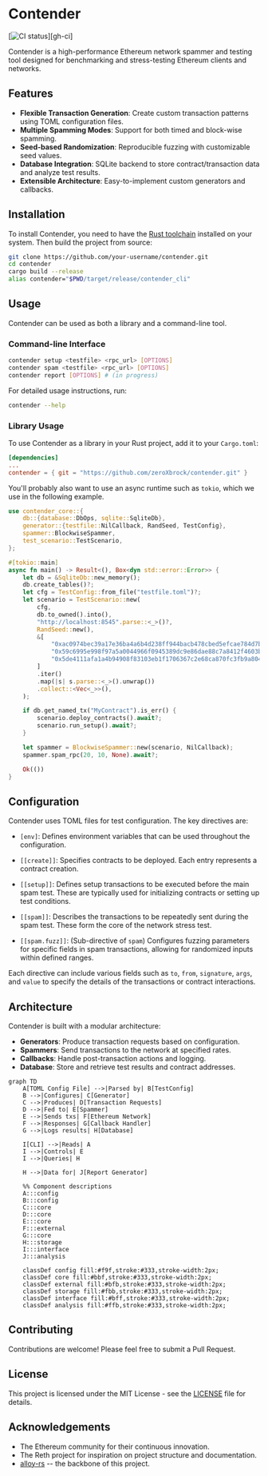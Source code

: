 # Contender

[![CI status](https://github.com/flashbots/contender/workflows/unit/badge.svg)][gh-ci]

Contender is a high-performance Ethereum network spammer and testing tool designed for benchmarking and stress-testing Ethereum clients and networks.

## Features

- **Flexible Transaction Generation**: Create custom transaction patterns using TOML configuration files.
- **Multiple Spamming Modes**: Support for both timed and block-wise spamming.
- **Seed-based Randomization**: Reproducible fuzzing with customizable seed values.
- **Database Integration**: SQLite backend to store contract/transaction data and analyze test results.
- **Extensible Architecture**: Easy-to-implement custom generators and callbacks.

## Installation

To install Contender, you need to have the [Rust toolchain](https://rustup.rs/) installed on your system. Then build the project from source:

```bash
git clone https://github.com/your-username/contender.git
cd contender
cargo build --release
alias contender="$PWD/target/release/contender_cli"
```

## Usage

Contender can be used as both a library and a command-line tool.

### Command-line Interface

```bash
contender setup <testfile> <rpc_url> [OPTIONS]
contender spam <testfile> <rpc_url> [OPTIONS]
contender report [OPTIONS] # (in progress)
```

For detailed usage instructions, run:

```bash
contender --help
```

### Library Usage

To use Contender as a library in your Rust project, add it to your `Cargo.toml`:

```toml
[dependencies]
...
contender = { git = "https://github.com/zeroXbrock/contender.git" }
```

You'll probably also want to use an async runtime such as `tokio`, which we use in the following example.

```rust
use contender_core::{
    db::{database::DbOps, sqlite::SqliteDb},
    generator::{testfile::NilCallback, RandSeed, TestConfig},
    spammer::BlockwiseSpammer,
    test_scenario::TestScenario,
};

#[tokio::main]
async fn main() -> Result<(), Box<dyn std::error::Error>> {
    let db = &SqliteDb::new_memory();
    db.create_tables()?;
    let cfg = TestConfig::from_file("testfile.toml")?;
    let scenario = TestScenario::new(
        cfg,
        db.to_owned().into(),
        "http://localhost:8545".parse::<_>()?,
        RandSeed::new(),
        &[
            "0xac0974bec39a17e36ba4a6b4d238ff944bacb478cbed5efcae784d7bf4f2ff80",
            "0x59c6995e998f97a5a0044966f0945389dc9e86dae88c7a8412f4603b6b78690d",
            "0x5de4111afa1a4b94908f83103eb1f1706367c2e68ca870fc3fb9a804cdab365a",
        ]
        .iter()
        .map(|s| s.parse::<_>().unwrap())
        .collect::<Vec<_>>(),
    );

    if db.get_named_tx("MyContract").is_err() {
        scenario.deploy_contracts().await?;
        scenario.run_setup().await?;
    }

    let spammer = BlockwiseSpammer::new(scenario, NilCallback);
    spammer.spam_rpc(20, 10, None).await?;

    Ok(())
}
```

## Configuration

Contender uses TOML files for test configuration. The key directives are:

- `[env]`: Defines environment variables that can be used throughout the configuration.

- `[[create]]`: Specifies contracts to be deployed. Each entry represents a contract creation.

- `[[setup]]`: Defines setup transactions to be executed before the main spam test. These are typically used for initializing contracts or setting up test conditions.

- `[[spam]]`: Describes the transactions to be repeatedly sent during the spam test. These form the core of the network stress test.

- `[[spam.fuzz]]`: (Sub-directive of `spam`) Configures fuzzing parameters for specific fields in spam transactions, allowing for randomized inputs within defined ranges.

Each directive can include various fields such as `to`, `from`, `signature`, `args`, and `value` to specify the details of the transactions or contract interactions.

## Architecture

Contender is built with a modular architecture:

- **Generators**: Produce transaction requests based on configuration.
- **Spammers**: Send transactions to the network at specified rates.
- **Callbacks**: Handle post-transaction actions and logging.
- **Database**: Store and retrieve test results and contract addresses.

```mermaid
graph TD
    A[TOML Config File] -->|Parsed by| B[TestConfig]
    B -->|Configures| C[Generator]
    C -->|Produces| D[Transaction Requests]
    D -->|Fed to| E[Spammer]
    E -->|Sends txs| F[Ethereum Network]
    F -->|Responses| G[Callback Handler]
    G -->|Logs results| H[Database]
    
    I[CLI] -->|Reads| A
    I -->|Controls| E
    I -->|Queries| H
    
    H -->|Data for| J[Report Generator]

    %% Component descriptions
    A:::config
    B:::config
    C:::core
    D:::core
    E:::core
    F:::external
    G:::core
    H:::storage
    I:::interface
    J:::analysis

    classDef config fill:#f9f,stroke:#333,stroke-width:2px;
    classDef core fill:#bbf,stroke:#333,stroke-width:2px;
    classDef external fill:#bfb,stroke:#333,stroke-width:2px;
    classDef storage fill:#fbb,stroke:#333,stroke-width:2px;
    classDef interface fill:#bff,stroke:#333,stroke-width:2px;
    classDef analysis fill:#ffb,stroke:#333,stroke-width:2px;
```

## Contributing

Contributions are welcome! Please feel free to submit a Pull Request.

## License

This project is licensed under the MIT License - see the [LICENSE](LICENSE) file for details.

## Acknowledgements

- The Ethereum community for their continuous innovation.
- The Reth project for inspiration on project structure and documentation.
- [alloy-rs](https://github.com/alloy-rs) -- the backbone of this project.
